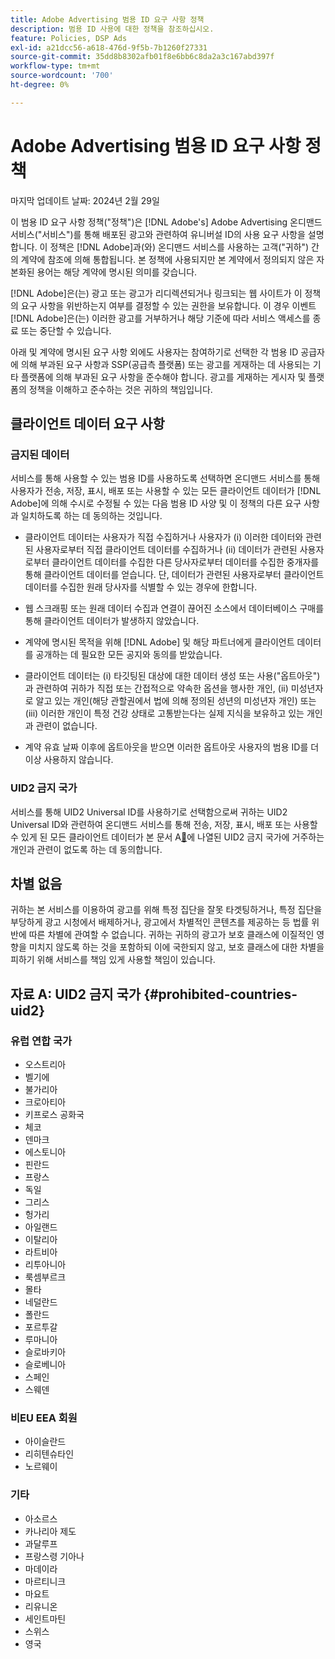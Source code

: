 ```yaml
---
title: Adobe Advertising 범용 ID 요구 사항 정책
description: 범용 ID 사용에 대한 정책을 참조하십시오.
feature: Policies, DSP Ads
exl-id: a21dcc56-a618-476d-9f5b-7b1260f27331
source-git-commit: 35dd8b8302afb01f8e6bb6c8da2a3c167abd397f
workflow-type: tm+mt
source-wordcount: '700'
ht-degree: 0%

---
```


# Adobe Advertising 범용 ID 요구 사항 정책

마지막 업데이트 날짜: 2024년 2월 29일

이 범용 ID 요구 사항 정책(&quot;정책&quot;)은 [!DNL Adobe's] Adobe Advertising 온디맨드 서비스(&quot;서비스&quot;)를 통해 배포된 광고와 관련하여 유니버설 ID의 사용 요구 사항을 설명합니다. 이 정책은 [!DNL Adobe]과(와) 온디맨드 서비스를 사용하는 고객(&quot;귀하&quot;) 간의 계약에 참조에 의해 통합됩니다. 본 정책에 사용되지만 본 계약에서 정의되지 않은 자본화된 용어는 해당 계약에 명시된 의미를 갖습니다.

[!DNL Adobe]은(는) 광고 또는 광고가 리디렉션되거나 링크되는 웹 사이트가 이 정책의 요구 사항을 위반하는지 여부를 결정할 수 있는 권한을 보유합니다. 이 경우 이벤트 [!DNL Adobe]은(는) 이러한 광고를 거부하거나 해당 기준에 따라 서비스 액세스를 종료 또는 중단할 수 있습니다.

아래 및 계약에 명시된 요구 사항 외에도 사용자는 참여하기로 선택한 각 범용 ID 공급자에 의해 부과된 요구 사항과 SSP(공급측 플랫폼) 또는 광고를 게재하는 데 사용되는 기타 플랫폼에 의해 부과된 요구 사항을 준수해야 합니다. 광고를 게재하는 게시자 및 플랫폼의 정책을 이해하고 준수하는 것은 귀하의 책임입니다.

## 클라이언트 데이터 요구 사항

### 금지된 데이터

서비스를 통해 사용할 수 있는 범용 ID를 사용하도록 선택하면 온디맨드 서비스를 통해 사용자가 전송, 저장, 표시, 배포 또는 사용할 수 있는 모든 클라이언트 데이터가 [!DNL Adobe]에 의해 수시로 수정될 수 있는 다음 범용 ID 사양 및 이 정책의 다른 요구 사항과 일치하도록 하는 데 동의하는 것입니다.

* 클라이언트 데이터는 사용자가 직접 수집하거나 사용자가 (i) 이러한 데이터와 관련된 사용자로부터 직접 클라이언트 데이터를 수집하거나 (ii) 데이터가 관련된 사용자로부터 클라이언트 데이터를 수집한 다른 당사자로부터 데이터를 수집한 중개자를 통해 클라이언트 데이터를 얻습니다. 단, 데이터가 관련된 사용자로부터 클라이언트 데이터를 수집한 원래 당사자를 식별할 수 있는 경우에 한합니다.

* 웹 스크래핑 또는 원래 데이터 수집과 연결이 끊어진 소스에서 데이터베이스 구매를 통해 클라이언트 데이터가 발생하지 않았습니다.

* 계약에 명시된 목적을 위해 [!DNL Adobe] 및 해당 파트너에게 클라이언트 데이터를 공개하는 데 필요한 모든 공지와 동의를 받았습니다.

* 클라이언트 데이터는 (i) 타깃팅된 대상에 대한 데이터 생성 또는 사용(&quot;옵트아웃&quot;)과 관련하여 귀하가 직접 또는 간접적으로 약속한 옵션을 행사한 개인, (ii) 미성년자로 알고 있는 개인(해당 관할권에서 법에 의해 정의된 성년의 미성년자 개인) 또는 (iii) 이러한 개인이 특정 건강 상태로 고통받는다는 실제 지식을 보유하고 있는 개인과 관련이 없습니다.

* 계약 유효 날짜 이후에 옵트아웃을 받으면 이러한 옵트아웃 사용자의 범용 ID를 더 이상 사용하지 않습니다.

### UID2 금지 국가

서비스를 통해 UID2 Universal ID를 사용하기로 선택함으로써 귀하는 UID2 Universal ID와 관련하여 온디맨드 서비스를 통해 전송, 저장, 표시, 배포 또는 사용할 수 있게 된 모든 클라이언트 데이터가 본 문서 A[&#128279;](#prohibited-countries-uid2)에 나열된 UID2 금지 국가에 거주하는 개인과 관련이 없도록 하는 데 동의합니다.

## 차별 없음

귀하는 본 서비스를 이용하여 광고를 위해 특정 집단을 잘못 타겟팅하거나, 특정 집단을 부당하게 광고 시청에서 배제하거나, 광고에서 차별적인 콘텐츠를 제공하는 등 법률 위반에 따른 차별에 관여할 수 없습니다. 귀하는 귀하의 광고가 보호 클래스에 이질적인 영향을 미치지 않도록 하는 것을 포함하되 이에 국한되지 않고, 보호 클래스에 대한 차별을 피하기 위해 서비스를 책임 있게 사용할 책임이 있습니다.

## 자료 A: UID2 금지 국가 {#prohibited-countries-uid2}

### 유럽 연합 국가

* 오스트리아
* 벨기에
* 불가리아
* 크로아티아
* 키프로스 공화국
* 체코
* 덴마크
* 에스토니아
* 핀란드
* 프랑스
* 독일
* 그리스
* 헝가리
* 아일랜드
* 이탈리아
* 라트비아
* 리투아니아
* 룩셈부르크
* 몰타
* 네덜란드
* 폴란드
* 포르투갈
* 루마니아
* 슬로바키아
* 슬로베니아
* 스페인
* 스웨덴

### 비EU EEA 회원

* 아이슬란드
* 리히텐슈타인
* 노르웨이

### 기타

* 아소르스
* 카나리아 제도
* 과달루프
* 프랑스령 기아나
* 마데이라
* 마르티니크
* 마요트
* 리유니온
* 세인트마틴
* 스위스
* 영국
